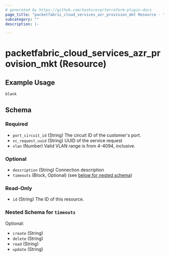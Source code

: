 ```yaml
---
# generated by https://github.com/hashicorp/terraform-plugin-docs
page_title: "packetfabric_cloud_services_azr_provision_mkt Resource - terraform-provider-packetfabric"
subcategory: ""
description: |-

---
```


# packetfabric_cloud_services_azr_provision_mkt (Resource)

## Example Usage

```terraform
blank
```

## Schema

### Required

- `port_circuit_id` (String) The circuit ID of the customer's port.
- `vc_request_uuid` (String) UUID of the service request
- `vlan` (Number) Valid VLAN range is from 4-4094, inclusive.

### Optional

- `description` (String) Connection description
- `timeouts` (Block, Optional) (see [below for nested schema](#nestedblock--timeouts))

### Read-Only

- `id` (String) The ID of this resource.

<a id="nestedblock--timeouts"></a>
### Nested Schema for `timeouts`

Optional:

- `create` (String)
- `delete` (String)
- `read` (String)
- `update` (String)
